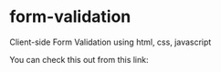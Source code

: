 # form-validation
Client-side Form Validation using html, css, javascript

You can check this out from this link: 
